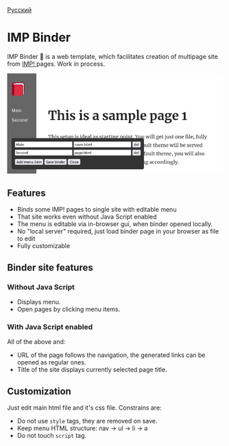 [Русский](README.ru.md)

# IMP Binder

IMP Binder 📎 is a web template, which facilitates creation of multipage site 
from [ IMP! ](https://github.com/girobusan/imp) pages. Work in process.

![ screenshot ]( docs/Screenshot.png )

## Features

- Binds some IMP! pages to single site with editable menu
- That site works even without Java Script enabled
- The menu is editable via in-browser gui, when binder opened locally.
- No "local server" required, just load binder page in your browser as file to edit
- Fully customizable

## Binder site features

### Without Java Script
- Displays menu.
- Open pages by clicking menu items.

### With Java Script enabled
All of the above and:
- URL of the page follows the navigation, the generated links can be opened as regular ones.
- Title of the site displays currently selected page title.

## Customization
Just edit main html file and it's css file. Constrains are: 

- Do not use `style` tags, they are removed on save.
- Keep menu HTML structure: nav -> ul -> li -> a
- Do not touch `script` tag.
